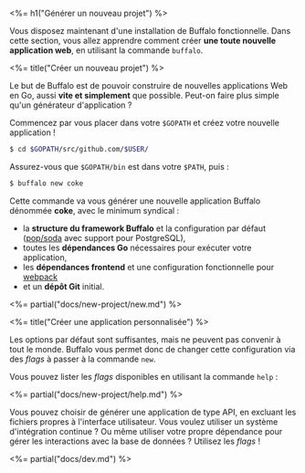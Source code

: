 <%= h1("Générer un nouveau projet") %>

Vous disposez maintenant d'une installation de Buffalo fonctionnelle. Dans cette section, vous allez apprendre comment créer **une toute nouvelle application web**, en utilisant la commande `buffalo`.

<%= title("Créer un nouveau projet") %>

Le but de Buffalo est de pouvoir construire de nouvelles applications Web en Go, aussi **vite et simplement** que possible. Peut-on faire plus simple qu'un générateur d'application ?

Commencez par vous placer dans votre `$GOPATH` et créez votre nouvelle application !

```bash
$ cd $GOPATH/src/github.com/$USER/
```

Assurez-vous que `$GOPATH/bin` est dans votre `$PATH`, puis&nbsp;:

```bash
$ buffalo new coke
```

Cette commande va vous générer une nouvelle application Buffalo dénommée **coke**, avec le minimum syndical&nbsp;:
* la **structure du framework Buffalo** et la configuration par défaut ([pop/soda](https://github.com/markbates/pop) avec support pour PostgreSQL),
* toutes les **dépendances Go** nécessaires pour exécuter votre application,
* les **dépendances frontend** et une configuration fonctionnelle pour [webpack](https://webpack.js.org/)
* et un **dépôt Git** initial.

<%= partial("docs/new-project/new.md") %>

<%= title("Créer une application personnalisée") %>

Les options par défaut sont suffisantes, mais ne peuvent pas convenir à tout le monde. Buffalo vous permet donc de changer cette configuration via des *flags* à passer à la commande `new`.

Vous pouvez lister les *flags* disponibles en utilisant la commande `help` : 

<%= partial("docs/new-project/help.md") %>

Vous pouvez choisir de générer une application de type API, en excluant les fichiers propres à l'interface utilisateur. Vous voulez utiliser un système d'intégration continue ? Ou même utiliser votre propre dépendance pour gérer les interactions avec la base de données ? Utilisez les *flags* !

<%= partial("docs/dev.md") %>
